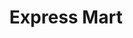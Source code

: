 ---
title: "Express Mart"
url: /ciudad-guayana-puerto-ordaz/express-mart-avenida-caracas-2/
shop: comodidad
---